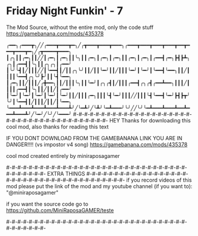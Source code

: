 # Friday Night Funkin' - 7
The Mod Source, without the entire mod, only the code stuff
https://gamebanana.com/mods/435378

╭━━╮╭━━━┳╮╱╱╭━━━┳━━━┳━╮╱╭┳━━━┳━━━┳━━━╮╭━━━┳━━━┳━━━┳━━━┳━━┳━━━┳━━━┳━╮╱╭┳━━━━┳━━━╮
┃╭╮┃┃╭━╮┃┃╱╱┃╭━╮┃╭━╮┃┃╰╮┃┃╭━╮┃╭━╮┃╭━╮┃┃╭━╮┃╭━╮┃╭━━┫╭━╮┣┫┣┻╮╭╮┃╭━━┫┃╰╮┃┃╭╮╭╮┃╭━━╯
┃╰╯╰┫┃╱┃┃┃╱╱┃╰━━┫┃╱┃┃╭╮╰╯┃┃╱┃┃╰━╯┃┃╱┃┃┃╰━╯┃╰━╯┃╰━━┫╰━━╮┃┃╱┃┃┃┃╰━━┫╭╮╰╯┣╯┃┃╰┫╰━━╮
┃╭━╮┃┃╱┃┃┃╱╭╋━━╮┃┃╱┃┃┃╰╮┃┃╰━╯┃╭╮╭┫┃╱┃┃┃╭━━┫╭╮╭┫╭━━┻━━╮┃┃┃╱┃┃┃┃╭━━┫┃╰╮┃┃╱┃┃╱┃╭━━╯
┃╰━╯┃╰━╯┃╰━╯┃╰━╯┃╰━╯┃┃╱┃┃┃╭━╮┃┃┃╰┫╰━╯┃┃┃╱╱┃┃┃╰┫╰━━┫╰━╯┣┫┣┳╯╰╯┃╰━━┫┃╱┃┃┃╱┃┃╱┃╰━━╮
╰━━━┻━━━┻━━━┻━━━┻━━━┻╯╱╰━┻╯╱╰┻╯╰━┻━━━╯╰╯╱╱╰╯╰━┻━━━┻━━━┻━━┻━━━┻━━━┻╯╱╰━╯╱╰╯╱╰━━━╯
#-#-#-#-#-#-#-#-#-#-#-#-#-#-#-#-#-#-#-#-#-#-#-#-#-#-#-#-#-#-#-#-#-#-#-#-#-#-#-
HEY
Thanks for downloading this cool mod, also thanks for reading this text

IF YOU DONT DOWNLOAD FROM THE GAMEBANANA LINK YOU ARE IN DANGER!!!! (vs impostor v4 song)
https://gamebanana.com/mods/435378

cool mod created entirely by miniraposagamer

#-#-#-#-#-#-#-#-#-#-#-#-#-#-#-#-#-#-#-#-#-#-#-#-#-#-#-#-#-#-#-#-#-#-#-#-#-#-#-
EXTRA THINGS
#-#-#-#-#-#-#-#-#-#-#-#-#-#-#-#-#-#-#-#-#-#-#-#-#-#-#-#-#-#-#-#-#-#-#-#-#-#-#-
if you record videos of this mod please put the link of the mod and my youtube channel (if you want to): "@miniraposagamer"

if you want the source code go to 
https://github.com/MiniRaposaGAMER/teste

#-#-#-#-#-#-#-#-#-#-#-#-#-#-#-#-#-#-#-#-#-#-#-#-#-#-#-#-#-#-#-#-#-#-#-#-#-#-#-
